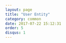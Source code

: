 ```yaml
---
layout: page
title: "User Entity"
category: common
date: 2017-07-22 15:12:31
order: 5
disqus: 1
---
```



